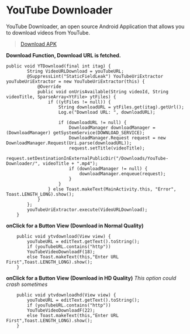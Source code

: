 # YouTube Downloader
YouTube Downloader, an open source Android Application that allows you to download videos from YouTube.

> [Download APK](https://www.codeseasy.com/download/youtube-downloader/)

**Download Function, Download URL is fetched.**

``` 
public void YTDownload(final int itag) {
        String VideoURLDownload = youTubeURL;
        @SuppressLint("StaticFieldLeak") YouTubeUriExtractor youTubeUriExtractor = new YouTubeUriExtractor(this) {
            @Override
            public void onUrisAvailable(String videoId, String videoTitle, SparseArray<YtFile> ytFiles) {
                if ((ytFiles != null)) {
                    String downloadURL = ytFiles.get(itag).getUrl();
                    Log.e("Download URL: ", downloadURL);

                    if (downloadURL != null) {
                        DownloadManager downloadManager = (DownloadManager) getSystemService(DOWNLOAD_SERVICE);
                        DownloadManager.Request request = new DownloadManager.Request(Uri.parse(downloadURL));
                        request.setTitle(videoTitle);
                        request.setDestinationInExternalPublicDir("/Downloads/YouTube-Downloader/", videoTitle + ".mp4");
                        if (downloadManager != null) {
                            downloadManager.enqueue(request);
                        }
                    }
                } else Toast.makeText(MainActivity.this, "Error", Toast.LENGTH_LONG).show();
            }
        };
        youTubeUriExtractor.execute(VideoURLDownload);
    }
```

**onClick for a Button View (Download in Normal Quality)**

```
    public void ytvdownload(View view) {
        youTubeURL = editText.getText().toString();
        if (youTubeURL.contains("http"))
        YouTubeVideoDownloadF(18);
        else Toast.makeText(this,"Enter URL First",Toast.LENGTH_LONG).show();
    }
```

**onClick for a Button View (Download in HD Quality)**
_This option could crash sometimes_
```
    public void ytvdownloadhd(View view) {
        youTubeURL = editText.getText().toString();
        if (youTubeURL.contains("http"))
        YouTubeVideoDownloadF(22);
        else Toast.makeText(this,"Enter URL First",Toast.LENGTH_LONG).show();
    }
```
